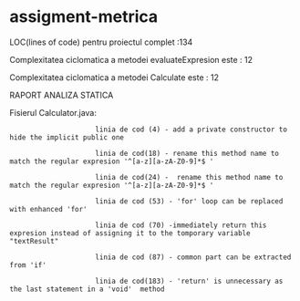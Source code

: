 # assigment-metrica
LOC(lines of code) pentru proiectul complet :134

Complexitatea ciclomatica a metodei evaluateExpresion este : 12

Complexitatea ciclomatica a metodei Calculate este : 12

RAPORT  ANALIZA STATICA

Fisierul Calculator.java:

                         linia de cod (4) - add a private constructor to hide the implicit public one

                         linia de cod(18) - rename this method name to match the regular expresion '^[a-z][a-zA-Z0-9]*$ ' 

                         linia de cod(24) -  rename this method name to match the regular expresion '^[a-z][a-zA-Z0-9]*$ ' 

                         linia de cod (53) - 'for' loop can be replaced with enhanced 'for'

                         linia de cod (70) -immediately return this expresion instead of assigning it to the tomporary variable "textResult"

                         linia de cod (87) - common part can be extracted from 'if'

                         linia de cod(183) - 'return' is unnecessary as the last statement in a 'void'  method




